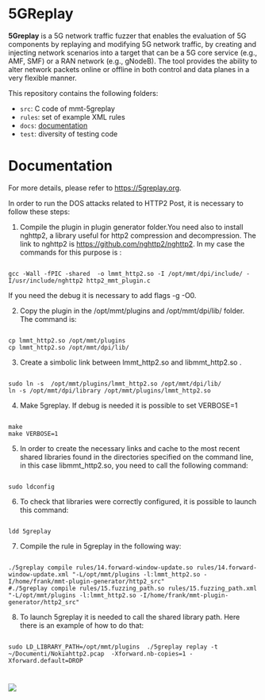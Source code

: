 # 5GReplay


**5Greplay** is a 5G network traffic fuzzer that enables the evaluation of 5G components by replaying and modifying 5G network traffic, by creating and injecting network scenarios into a target that can be a 5G core service (e.g., AMF, SMF) or a RAN network (e.g., gNodeB). The tool provides the ability to alter network packets online or offline in both control and data planes in a very flexible manner.

This repository contains the following folders:

- `src`: C code of mmt-5greplay
- `rules`: set of example XML rules
- `docs`: [documentation](docs/)
- `test`: diversity of testing code

# Documentation

For more details, please refer to https://5greplay.org.


In order to run the DOS attacks related to HTTP2 Post, it is necessary to follow these steps:

1) Compile the plugin in plugin generator folder.You need also to install nghttp2, a library useful for http2 compression and decompression.
The link to nghttp2 is https://github.com/nghttp2/nghttp2.
In my case the commands for this purpose is :
```

gcc -Wall -fPIC -shared  -o lmmt_http2.so -I /opt/mmt/dpi/include/ -I/usr/include/nghttp2 http2_mmt_plugin.c
```

If you need the debug it is necessary to add flags -g -O0.

2) Copy the plugin in the /opt/mmt/plugins and /opt/mmt/dpi/lib/ folder. The command is:
```

cp lmmt_http2.so /opt/mmt/plugins
cp lmmt_http2.so /opt/mmt/dpi/lib/
```

3) Create a simbolic link between lmmt_http2.so and libmmt_http2.so .
```

sudo ln -s  /opt/mmt/plugins/lmmt_http2.so /opt/mmt/dpi/lib/
ln -s /opt/mmt/dpi/library /opt/mmt/plugins/lmmt_http2.so
```

4) Make 5greplay. If debug is needed it is possible to set VERBOSE=1
```

make
make VERBOSE=1
```


5) In order to create the necessary links and cache to the most recent shared libraries found in the directories specified on the command line, in this case libmmt_http2.so, you need to call the following command:
```

sudo ldconfig
```

6) To check that libraries were correctly configured, it is possible to launch this command:
```

ldd 5greplay 
```

7) Compile the rule in 5greplay in the following way:
```

./5greplay compile rules/14.forward-window-update.so rules/14.forward-window-update.xml "-L/opt/mmt/plugins -l:lmmt_http2.so -I/home/frank/mmt-plugin-generator/http2_src"
#./5greplay compile rules/15.fuzzing_path.so rules/15.fuzzing_path.xml "-L/opt/mmt/plugins -l:lmmt_http2.so -I/home/frank/mmt-plugin-generator/http2_src"

```

8) To launch 5greplay it is needed to call the shared library path. Here there is an example of how to do that:
```

sudo LD_LIBRARY_PATH=/opt/mmt/plugins  ./5greplay replay -t ~/Documenti/Nokiahttp2.pcap  -Xforward.nb-copies=1 -Xforward.default=DROP
```


# 
![](https://komarev.com/ghpvc/?username=montimage-5greplay&style=flat-square&label=Page+Views)
